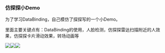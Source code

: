 ### 仿探探小Demo ###
为了学习DataBinding，自己模仿了探探写的一个小Demo。

里面主要关键点有：DataBinding的使用，人脸检测，仿探探雷达扫描附近的人效果，仿探探卡片滑动效果，转场动画等

![](http://oqdskvwmf.bkt.clouddn.com/%E4%BA%BA%E8%84%B8%E8%AF%86%E5%88%AB1.gif)![](http://oqdskvwmf.bkt.clouddn.com/%E9%9B%B7%E8%BE%BE%E6%89%AB%E6%8F%8F1.gif)![](http://oqdskvwmf.bkt.clouddn.com/%E6%8E%A2%E6%8E%A2%E5%8D%A1%E7%89%87%E6%BB%91%E5%8A%A81.gif)
